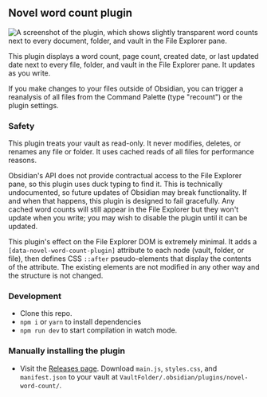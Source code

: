 ## Novel word count plugin

![A screenshot of the plugin, which shows slightly transparent word counts next to every document, folder, and vault in the File Explorer pane.](readme-screenshot-1.png)

This plugin displays a word count, page count, created date, or last updated date next to every file, folder, and vault in the File Explorer pane. It updates as you write.

If you make changes to your files outside of Obsidian, you can trigger a reanalysis of all files from the Command Palette (type "recount") or the plugin settings.

### Safety

This plugin treats your vault as read-only. It never modifies, deletes, or renames any file or folder. It uses cached reads of all files for performance reasons.

Obsidian's API does not provide contractual access to the File Explorer pane, so this plugin uses duck typing to find it. This is technically undocumented, so future updates of Obsidian may break functionality. If and when that happens, this plugin is designed to fail gracefully. Any cached word counts will still appear in the File Explorer but they won't update when you write; you may wish to disable the plugin until it can be updated.

This plugin's effect on the File Explorer DOM is extremely minimal. It adds a `[data-novel-word-count-plugin]` attribute to each node (vault, folder, or file), then defines CSS `::after` pseudo-elements that display the contents of the attribute. The existing elements are not modified in any other way and the structure is not changed.

### Development

- Clone this repo.
- `npm i` or `yarn` to install dependencies
- `npm run dev` to start compilation in watch mode.

### Manually installing the plugin

- Visit the [Releases page](https://github.com/isaaclyman/novel-word-count-obsidian/releases). Download `main.js`, `styles.css`, and `manifest.json` to your vault at `VaultFolder/.obsidian/plugins/novel-word-count/`.